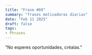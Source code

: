 ```yaml
---
title: "Frase #69"
summary: "frases motivadoras diarias"
date: "Feb 11 2025"
draft: false
tags:
- Phrases
---
```


"No esperes oportunidades, créalas."
